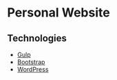 # Personal Website

## Technologies
- [Gulp](https://gulpjs.com/)
- [Bootstrap](https://getbootstrap.com/)
- [WordPress](https://wordpress.com/)
